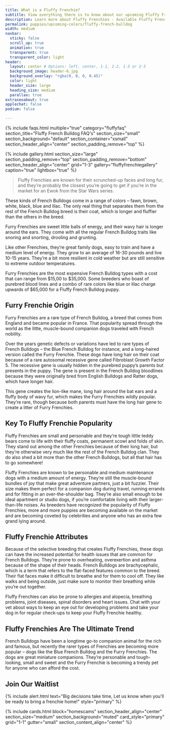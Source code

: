 ```yaml
---
title: What is a Fluffy Frenchie? 
subtitle: View everything there is to know about our upcoming Fluffy French Bulldog Puppies
description: Learn more about Fluffy Frenchies - Available Fluffy Frenchie / Fluffy French bulldog puppies for sale
permalink: puppies/upcoming-colors/fluffy-french-bulldog
width: medium
navbar:
  sticky: false
  scroll_up: true
  animation: true
  transparent: true
  transparent_color: light
header:
  layout: center # Options: left, center, 1-1, 1-2, 1-3 or 2-3
  background_image: header-6.jpg
  background_overlay: "rgba(0, 0, 0, 0.45)"
  color: light
  header_size: large
  heading_size: medium
  parallax: true
extraseoabout: true
applechat: false
podium: false

---
```


{% include faqs.html 
  multiple="true" 
  category="fluffyfaq" 
  section_title="Fluffy French Bulldog FAQ's" 
  section_size="small"
  section_background="default"
  section_container="xsmall"
  section_header_align="center"
  section_padding_remove="top"
%}

{% include gallery.html 
  section_size="large"
  section_padding_remove="top"
  section_padding_remove="bottom"
  section_header_align="center"
  grid="1-3"
  gallery="fluffyfrenchiegallery"
  caption="true"
  lightbox="true"
%}
> Fluffy Frenchies are known for their scrunched-up faces and long fur, and they’re probably the closest you’re going to get if you’re in the market for an Ewok from the Star Wars series.

These kinds of French Bulldogs come in a range of colors – fawn, brown, white, black, blue and lilac. The only real thing that separates them from the rest of the French Bulldog breed is their coat, which is longer and fluffier than the others in the breed. 

Furry Frenchies are sweet little balls of energy, and their wavy hair is longer around the ears. They come with all the regular French Bulldog traits like snoring and snorting, drooling and grunting. 

Like other Frenchies, they’re great family dogs, easy to train and have a medium level of energy. They grow to an average of 16-30 pounds and live 10-15 years. They’re a bit more resilient in cold weather but are still sensitive to extreme outdoor temperatures. 

Furry Frenchies are the most expensive French Bulldog types with a cost that can range from $15,00 to $35,000. Some breeders who boast of purebred blood lines and a combo of rare colors like blue or lilac charge upwards of $65,000 for a Fluffy French Bulldog puppy.

## Furry Frenchie Origin
Furry Frenchies are a rare type of French Bulldog, a breed that comes from England and became popular in France. That popularity spread through the world as the little, muscle-bound companion dogs traveled with French nobility. 

Over the years genetic defects or variations have led to rare types of French Bulldogs – the Blue French Bulldog for instance, and a long-haired version called the Furry Frenchie. These dogs have long hair on their coat because of a rare autosomal recessive gene called Fibroblast Growth Factor 5. The recessive gene is usually hidden in the purebred puppy’s parents but presents in the puppy. The gene is present in the French Bulldog bloodlines because they were originally bred from English Bulldogs and Ratter dogs, which have longer hair.

This gene creates the lion-like mane, long hair around the bat ears and a fluffy body of wavy fur, which makes the Furry Frenchies wildly popular. They’re rare, though because both parents must have the long hair gene to create a litter of Furry Frenchies.

## Key To Fluffy Frenchie Popularity
Fluffy Frenchies are small and personable and they’re tough little teddy bears come to life with their fluffy coats, permanent scowl and folds of skin. They stand out among the other Frenchies because of their long hair, but they’re otherwise very much like the rest of the French Bulldog clan. They do also shed a bit more than the other French Bulldogs, but all that hair has to go somewhere!

Fluffy Frenchies are known to be personable and medium maintenance dogs with a medium amount of energy. They’re still the muscle-bound bundles of joy that make great adventure partners, just a bit fuzzier. Their size makes them perfect for a companion dog during travel, running errands and for fitting in an over-the-shoulder bag. They’re also small enough to be ideal apartment or studio dogs, if you’re comfortable living with their larger-than-life noises.
As breeders have recognized the popularity of Fluffy Frenchies, more and more puppies are becoming available on the market and are becoming coveted by celebrities and anyone who has an extra few grand lying around.

## Fluffy Frenchie Attributes
Because of the selective breeding that creates Fluffy Frenchies, these dogs can have the increased potential for health issues that are common for French Bulldogs. They’re prone to overheating, overexertion and asthma because of the shape of their heads. French Bulldogs are brachycephalic, which is a term that refers to the flat-faced features common to the breed. Their flat faces make it difficult to breathe and for them to cool off. They like walks and being outside, just make sure to monitor their breathing while you’re out together.

Fluffy Frenchies can also be prone to allergies and alopecia, breathing problems, joint diseases, spinal disorders and heart issues. Chat with your vet about ways to keep an eye out for developing problems and take your dog in for regular check-ups to keep your Fluffy Frenchie healthy.

## Fluffy Frenchies Are The Ultimate Trend

French Bulldogs have been a longtime go-to companion animal for the rich and famous, but recently the rarer types of Frenchies are becoming more popular – dogs like the Blue French Bulldog and the Furry Frenchies. The dogs are great miniature companions. They’re personable and tough-looking, small and sweet and the Furry Frenchie is becoming a trendy pet for anyone who can afford the cost.

## Join Our Waitlist
{% include alert.html text="Big decisions take time, Let us know when you'll be ready to bring a frenchie home!" style="primary" %}
<script charset="utf-8" type="text/javascript" src="//js.hsforms.net/forms/shell.js"></script>
<script>
  hbspt.forms.create({
	region: "na1",
	portalId: "5322352",
	formId: "e974b071-5f49-4a35-a671-ec03d8f360e4"
});
</script>

{% include cards.html 
  block="homescams" 
  section_header_align="center"
  section_size="medium"
  section_background="muted"
  card_style="primary"
  grid="1-1"
  gutter="small"
  section_content_align="center"
%}

